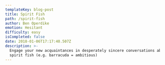 ```yaml
---
templateKey: blog-post
title: Spirit Fish
path: /spirit-fish
author: Ben Operdike
emotion: Hesitant
difficulty: easy
isCompleted: false
date: 2018-01-06T17:17:40.507Z
description: >-
  Engage your new acquaintances in desperately sincere conversations about their
  spirit fish (e.g. barracuda = ambitious)
---
```


